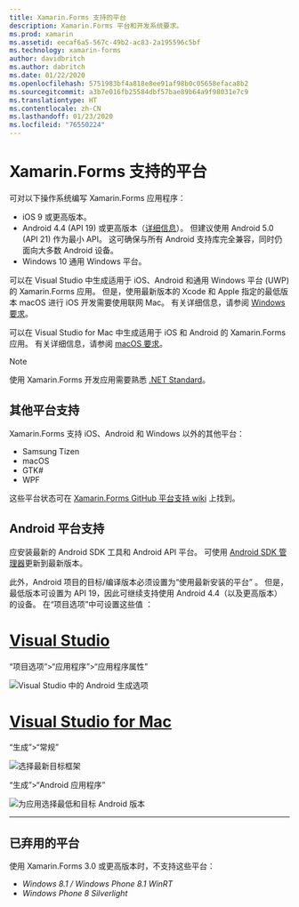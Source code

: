 ```yaml
---
title: Xamarin.Forms 支持的平台
description: Xamarin.Forms 平台和开发系统要求。
ms.prod: xamarin
ms.assetid: eecaf6a5-567c-49b2-ac83-2a195596c5bf
ms.technology: xamarin-forms
author: davidbritch
ms.author: dabritch
ms.date: 01/22/2020
ms.openlocfilehash: 5751983bf4a818e8ee91af98b0c05658efaca8b2
ms.sourcegitcommit: a3b7e016fb25584dbf57bae89b64a9f98031e7c9
ms.translationtype: HT
ms.contentlocale: zh-CN
ms.lasthandoff: 01/23/2020
ms.locfileid: "76550224"
---
```

# <a name="xamarinforms-supported-platforms"></a>Xamarin.Forms 支持的平台

可对以下操作系统编写 Xamarin.Forms 应用程序：

- iOS 9 或更高版本。
- Android 4.4 (API 19) 或更高版本（[详细信息](#android-platform-support)）。 但建议使用 Android 5.0 (API 21) 作为最小 API。 这可确保与所有 Android 支持库完全兼容，同时仍面向大多数 Android 设备。
- Windows 10 通用 Windows 平台。

可以在 Visual Studio 中生成适用于 iOS、Android 和通用 Windows 平台 (UWP) 的 Xamarin.Forms 应用。 但是，使用最新版本的 Xcode 和 Apple 指定的最低版本 macOS 进行 iOS 开发需要使用联网 Mac。 有关详细信息，请参阅 [Windows 要求](~/cross-platform/get-started/requirements.md#windows-requirements)。

可以在 Visual Studio for Mac 中生成适用于 iOS 和 Android 的 Xamarin.Forms 应用。 有关详细信息，请参阅 [macOS 要求](~/cross-platform/get-started/requirements.md#macos-requirements)。

> [!NOTE]
> 使用 Xamarin.Forms 开发应用需要熟悉 [.NET Standard](~/cross-platform/app-fundamentals/net-standard.md)。

## <a name="additional-platform-support"></a>其他平台支持

Xamarin.Forms 支持 iOS、Android 和 Windows 以外的其他平台：

- Samsung Tizen
- macOS
- GTK#
- WPF

这些平台状态可在 [Xamarin.Forms GitHub 平台支持 wiki](https://github.com/xamarin/Xamarin.Forms/wiki/Platform-Support) 上找到。

## <a name="android-platform-support"></a>Android 平台支持

应安装最新的 Android SDK 工具和 Android API 平台。 可使用 [Android SDK 管理器](~/android/get-started/installation/android-sdk.md)更新到最新版本。

此外，Android 项目的目标/编译版本必须设置为“使用最新安装的平台”   。 但是，最低版本可设置为 API 19，因此可继续支持使用 Android 4.4（以及更高版本）的设备。 在“项目选项”中可设置这些值  ：

# <a name="visual-studiotabwindows"></a>[Visual Studio](#tab/windows)

“项目选项”>“应用程序”>“应用程序属性” 

![Visual Studio 中的 Android 生成选项](requirements-images/options-android-vs-sml.png)

# <a name="visual-studio-for-mactabmacos"></a>[Visual Studio for Mac](#tab/macos)

“生成”>“常规” 

![选择最新目标框架](requirements-images/options-general-sml.png)

“生成”>“Android 应用程序” 

![为应用选择最低和目标 Android 版本](requirements-images/options-android-sml.png)

-----

## <a name="deprecated-platforms"></a>已弃用的平台

使用 Xamarin.Forms 3.0 或更高版本时，不支持这些平台：

- *Windows 8.1 / Windows Phone 8.1 WinRT*
- *Windows Phone 8 Silverlight*
